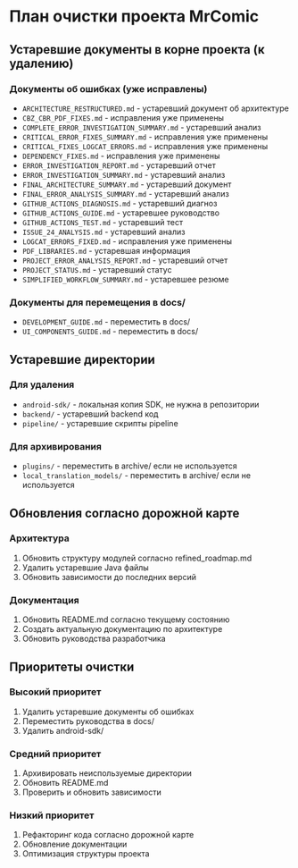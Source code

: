 # План очистки проекта MrComic

## Устаревшие документы в корне проекта (к удалению)

### Документы об ошибках (уже исправлены)
- `ARCHITECTURE_RESTRUCTURED.md` - устаревший документ об архитектуре
- `CBZ_CBR_PDF_FIXES.md` - исправления уже применены
- `COMPLETE_ERROR_INVESTIGATION_SUMMARY.md` - устаревший анализ
- `CRITICAL_ERROR_FIXES_SUMMARY.md` - исправления уже применены
- `CRITICAL_FIXES_LOGCAT_ERRORS.md` - исправления уже применены
- `DEPENDENCY_FIXES.md` - исправления уже применены
- `ERROR_INVESTIGATION_REPORT.md` - устаревший отчет
- `ERROR_INVESTIGATION_SUMMARY.md` - устаревший анализ
- `FINAL_ARCHITECTURE_SUMMARY.md` - устаревший документ
- `FINAL_ERROR_ANALYSIS_SUMMARY.md` - устаревший анализ
- `GITHUB_ACTIONS_DIAGNOSIS.md` - устаревший диагноз
- `GITHUB_ACTIONS_GUIDE.md` - устаревшее руководство
- `GITHUB_ACTIONS_TEST.md` - устаревший тест
- `ISSUE_24_ANALYSIS.md` - устаревший анализ
- `LOGCAT_ERRORS_FIXED.md` - исправления уже применены
- `PDF_LIBRARIES.md` - устаревшая информация
- `PROJECT_ERROR_ANALYSIS_REPORT.md` - устаревший отчет
- `PROJECT_STATUS.md` - устаревший статус
- `SIMPLIFIED_WORKFLOW_SUMMARY.md` - устаревшее резюме

### Документы для перемещения в docs/
- `DEVELOPMENT_GUIDE.md` - переместить в docs/
- `UI_COMPONENTS_GUIDE.md` - переместить в docs/

## Устаревшие директории

### Для удаления
- `android-sdk/` - локальная копия SDK, не нужна в репозитории
- `backend/` - устаревший backend код
- `pipeline/` - устаревшие скрипты pipeline

### Для архивирования
- `plugins/` - переместить в archive/ если не используется
- `local_translation_models/` - переместить в archive/ если не используется

## Обновления согласно дорожной карте

### Архитектура
1. Обновить структуру модулей согласно refined_roadmap.md
2. Удалить устаревшие Java файлы
3. Обновить зависимости до последних версий

### Документация
1. Обновить README.md согласно текущему состоянию
2. Создать актуальную документацию по архитектуре
3. Обновить руководства разработчика

## Приоритеты очистки

### Высокий приоритет
1. Удалить устаревшие документы об ошибках
2. Переместить руководства в docs/
3. Удалить android-sdk/

### Средний приоритет
1. Архивировать неиспользуемые директории
2. Обновить README.md
3. Проверить и обновить зависимости

### Низкий приоритет
1. Рефакторинг кода согласно дорожной карте
2. Обновление документации
3. Оптимизация структуры проекта